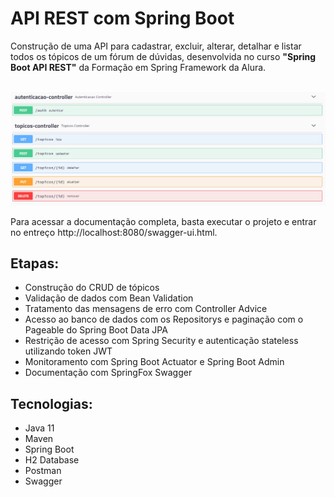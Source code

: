 # API REST com Spring Boot
Construção de uma API para cadastrar, excluir, alterar, detalhar e listar todos os tópicos de um fórum de dúvidas, desenvolvida no curso <b>"Spring Boot API REST"</b> da Formação em Spring Framework da Alura. <br><br>

<img src="https://github.com/fernandamullerb/forum/blob/main/endpoints.png" alt="endpoints"/>

Para acessar a documentação completa, basta executar o projeto e entrar no entreço http://localhost:8080/swagger-ui.html.

## Etapas:
- Construção do CRUD de tópicos
- Validação de dados com Bean Validation
- Tratamento das mensagens de erro com Controller Advice
- Acesso ao banco de dados com os Repositorys e paginação com o Pageable do Spring Boot Data JPA
- Restrição de acesso com Spring Security e autenticação stateless utilizando token JWT
- Monitoramento com Spring Boot Actuator e Spring Boot Admin
- Documentação com SpringFox Swagger


## Tecnologias:
- Java 11
- Maven
- Spring Boot
- H2 Database
- Postman
- Swagger
